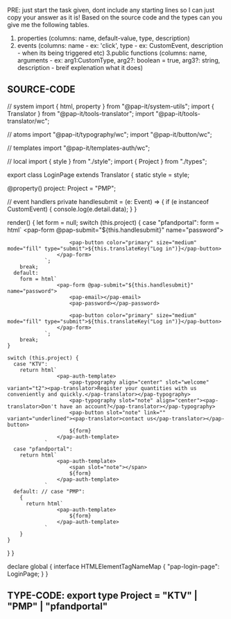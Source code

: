 PRE: just start the task given, dont include any starting lines so I can just copy your answer as it is!
 Based on the source code and the types can you give me the following tables.

1. properties (columns: name, default-value, type, description)
2. events (columns: name - ex: 'click', type - ex: CustomEvent<ClickEvent>, description - when its being triggered etc)
3.public functions (columns: name, arguments - ex: arg1:CustomType, arg2?: boolean = true, arg3?: string, description - breif explenation what it does)

## SOURCE-CODE

 // system
import { html, property } from "@pap-it/system-utils";
import { Translator } from "@pap-it/tools-translator";
import "@pap-it/tools-translator/wc";

// atoms
import "@pap-it/typography/wc";
import "@pap-it/button/wc";

// templates
import "@pap-it/templates-auth/wc";

// local
import { style } from "./style";
import { Project } from "./types";

export class LoginPage extends Translator {
  static style = style;

  @property() project: Project = "PMP";

  // event handlers
  private handlesubmit = (e: Event) => {
    if (e instanceof CustomEvent) {
      console.log(e.detail.data);
    }
  }

  render() {
    let form = null;
    switch (this.project) {
      case "pfandportal":
        form = html`
                    <pap-form @pap-submit="${this.handlesubmit}" name="password">
                        <pap-username></pap-username>
                        <pap-password></pap-password>

                        <pap-button color="primary" size="medium" mode="fill" type="submit">${this.translateKey("Log in")}</pap-button>
                    </pap-form>
                `;
        break;
      default:
        form = html`
                    <pap-form @pap-submit="${this.handlesubmit}" name="password">
                        <pap-email></pap-email>
                        <pap-password></pap-password>

                        <pap-button color="primary" size="medium" mode="fill" type="submit">${this.translateKey("Log in")}</pap-button>
                    </pap-form>
                `;
        break;
    }

    switch (this.project) {
      case "KTV":
        return html`
                    <pap-auth-template>
                        <pap-typography align="center" slot="welcome" variant="t2"><pap-translator>Register your quantities with us conveniently and quickly.</pap-translator></pap-typography>
                        <pap-typography slot="note" align="center"><pap-translator>Don't have an account?</pap-translator></pap-typography>
                        <pap-button slot="note" link="" variant="underlined"><pap-translator>contact us</pap-translator></pap-button>
                        ${form}
                    </pap-auth-template>
                `
      case "pfandportal":
        return html`
                    <pap-auth-template>
                        <span slot="note"></span>
                        ${form}
                    </pap-auth-template>
                `
      default: // case "PMP":
        {
          return html`
                    <pap-auth-template>
                        ${form}
                    </pap-auth-template>
                `
        }
    }
  }
}

declare global {
  interface HTMLElementTagNameMap {
    "pap-login-page": LoginPage;
  }
}

## TYPE-CODE: export type Project = "KTV" | "PMP" | "pfandportal"
